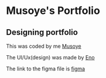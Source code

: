 # Musoye's Portfolio
## Designing portfolio

This was coded by me [Musoye](https://twitter.com/musoye)

The UI/Ux(design) was made by [Eno](https://twitter.com/Aas_trid)

The link to the figma file is [figma](https://www.figma.com/file/usYGJfd7oU3BbLaiIrpzJB/Musoye-Portfolio?node-id=57%3A144&t=8JgM8dTberzAhT67-0)